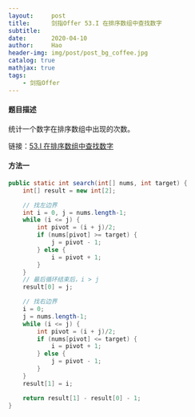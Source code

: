 ```yaml
---
layout:     post
title:      剑指Offer 53.I 在排序数组中查找数字
subtitle:   
date:       2020-04-10
author:     Hao
header-img: img/post/post_bg_coffee.jpg
catalog: true
mathjax: true
tags:
    - 剑指Offer
---
```


#### 题目描述

统计一个数字在排序数组中出现的次数。

链接：[53.I 在排序数组中查找数字](https://leetcode-cn.com/problems/zai-pai-xu-shu-zu-zhong-cha-zhao-shu-zi-lcof/)

#### 方法一



```java
public static int search(int[] nums, int target) {
    int[] result = new int[2];

    // 找左边界
    int i = 0, j = nums.length-1;
    while (i <= j) {
        int pivot = (i + j)/2;
        if (nums[pivot] >= target) {
            j = pivot - 1;
        } else {
            i = pivot + 1;
        }
    }
    // 最后循环结束后，i > j
    result[0] = j;

    // 找右边界
    i = 0;
    j = nums.length-1;
    while (i <= j) {
        int pivot = (i + j)/2;
        if (nums[pivot] <= target) {
            i = pivot + 1;
        } else {
            j = pivot - 1;
        }
    }
    result[1] = i;

    return result[1] - result[0] - 1;
}
```

